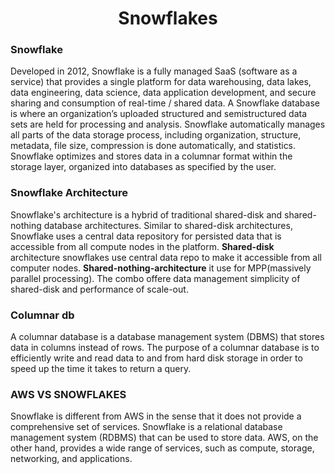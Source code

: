 <h1 align='center'>Snowflakes</h1>

### Snowflake

Developed in 2012, Snowflake is a fully managed SaaS (software as a service) that provides a single platform for data warehousing, data lakes, data engineering, data science, data application development, and secure sharing and consumption of real-time / shared data.  A Snowflake database is where an organization’s uploaded structured and semistructured data sets are held for processing and analysis. Snowflake automatically manages all parts of the data storage process, including organization, structure, metadata, file size, compression is done automatically, and statistics. Snowflake optimizes and stores data in a columnar format within the storage layer, organized into databases as specified by the user.

### Snowflake Architecture
Snowflake's architecture is a hybrid of traditional shared-disk and shared-nothing database architectures. Similar to shared-disk architectures, Snowflake uses a central data repository for persisted data that is accessible from all compute nodes in the platform. **Shared-disk** architecture snowflakes use central data repo to make it accessible from all computer nodes. **Shared-nothing-architecture** it use for MPP(massively parallel processing). The combo offere data management simplicity of shared-disk and performance of scale-out.

### Columnar db
A columnar database is a database management system (DBMS) that stores data in columns instead of rows. The purpose of a columnar database is to efficiently write and read data to and from hard disk storage in order to speed up the time it takes to return a query.

### AWS VS SNOWFLAKES

Snowflake is different from AWS in the sense that it does not provide a comprehensive set of services. Snowflake is a relational database management system (RDBMS) that can be used to store data. AWS, on the other hand, provides a wide range of services, such as compute, storage, networking, and applications.
